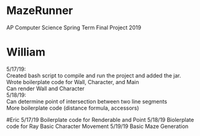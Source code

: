# MazeRunner
AP Computer Science Spring Term Final Project 2019

# William  
5/17/19:  
Created bash script to compile and run the project and added the jar.  
Wrote boilerplate code for Wall, Character, and Main  
Can render Wall and Character  
5/18/19:  
Can determine point of intersection between two line segments  
More boilerplate code (distance formula, accessors)

#Eric
5/17/19
Boilerplate code for Renderable and Point
5/18/19
Biolerplate code for Ray
Basic Character Movement
5/19/19
Basic Maze Generation
